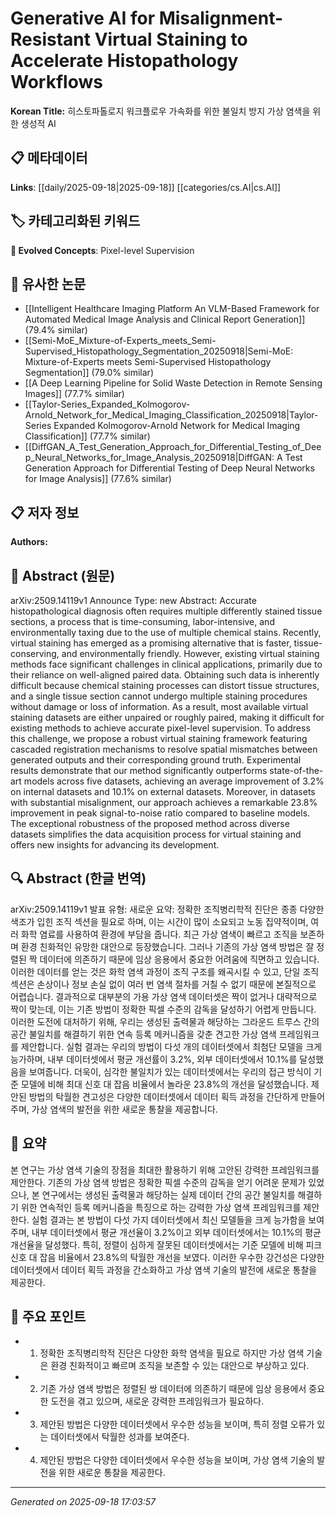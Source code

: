 
# Generative AI for Misalignment-Resistant Virtual Staining to Accelerate Histopathology Workflows

**Korean Title:** 히스토파톨로지 워크플로우 가속화를 위한 불일치 방지 가상 염색을 위한 생성적 AI

## 📋 메타데이터

**Links**: [[daily/2025-09-18|2025-09-18]] [[categories/cs.AI|cs.AI]]

## 🏷️ 카테고리화된 키워드
**🚀 Evolved Concepts**: Pixel-level Supervision

## 🔗 유사한 논문
- [[Intelligent Healthcare Imaging Platform An VLM-Based Framework for Automated Medical Image Analysis and Clinical Report Generation]] (79.4% similar)
- [[Semi-MoE_Mixture-of-Experts_meets_Semi-Supervised_Histopathology_Segmentation_20250918|Semi-MoE: Mixture-of-Experts meets Semi-Supervised Histopathology Segmentation]] (79.0% similar)
- [[A Deep Learning Pipeline for Solid Waste Detection in Remote Sensing Images]] (77.7% similar)
- [[Taylor-Series_Expanded_Kolmogorov-Arnold_Network_for_Medical_Imaging_Classification_20250918|Taylor-Series Expanded Kolmogorov-Arnold Network for Medical Imaging Classification]] (77.7% similar)
- [[DiffGAN_A_Test_Generation_Approach_for_Differential_Testing_of_Deep_Neural_Networks_for_Image_Analysis_20250918|DiffGAN: A Test Generation Approach for Differential Testing of Deep Neural Networks for Image Analysis]] (77.6% similar)

## 📋 저자 정보

**Authors:** 

## 📄 Abstract (원문)

arXiv:2509.14119v1 Announce Type: new 
Abstract: Accurate histopathological diagnosis often requires multiple differently stained tissue sections, a process that is time-consuming, labor-intensive, and environmentally taxing due to the use of multiple chemical stains. Recently, virtual staining has emerged as a promising alternative that is faster, tissue-conserving, and environmentally friendly. However, existing virtual staining methods face significant challenges in clinical applications, primarily due to their reliance on well-aligned paired data. Obtaining such data is inherently difficult because chemical staining processes can distort tissue structures, and a single tissue section cannot undergo multiple staining procedures without damage or loss of information. As a result, most available virtual staining datasets are either unpaired or roughly paired, making it difficult for existing methods to achieve accurate pixel-level supervision. To address this challenge, we propose a robust virtual staining framework featuring cascaded registration mechanisms to resolve spatial mismatches between generated outputs and their corresponding ground truth. Experimental results demonstrate that our method significantly outperforms state-of-the-art models across five datasets, achieving an average improvement of 3.2% on internal datasets and 10.1% on external datasets. Moreover, in datasets with substantial misalignment, our approach achieves a remarkable 23.8% improvement in peak signal-to-noise ratio compared to baseline models. The exceptional robustness of the proposed method across diverse datasets simplifies the data acquisition process for virtual staining and offers new insights for advancing its development.

## 🔍 Abstract (한글 번역)

arXiv:2509.14119v1 발표 유형: 새로운
요약: 정확한 조직병리학적 진단은 종종 다양한 색조가 입힌 조직 섹션을 필요로 하며, 이는 시간이 많이 소요되고 노동 집약적이며, 여러 화학 염료를 사용하여 환경에 부담을 줍니다. 최근 가상 염색이 빠르고 조직을 보존하며 환경 친화적인 유망한 대안으로 등장했습니다. 그러나 기존의 가상 염색 방법은 잘 정렬된 짝 데이터에 의존하기 때문에 임상 응용에서 중요한 어려움에 직면하고 있습니다. 이러한 데이터를 얻는 것은 화학 염색 과정이 조직 구조를 왜곡시킬 수 있고, 단일 조직 섹션은 손상이나 정보 손실 없이 여러 번 염색 절차를 거칠 수 없기 때문에 본질적으로 어렵습니다. 결과적으로 대부분의 가용 가상 염색 데이터셋은 짝이 없거나 대략적으로 짝이 맞는데, 이는 기존 방법이 정확한 픽셀 수준의 감독을 달성하기 어렵게 만듭니다. 이러한 도전에 대처하기 위해, 우리는 생성된 출력물과 해당하는 그라운드 트루스 간의 공간 불일치를 해결하기 위한 연속 등록 메커니즘을 갖춘 견고한 가상 염색 프레임워크를 제안합니다. 실험 결과는 우리의 방법이 다섯 개의 데이터셋에서 최첨단 모델을 크게 능가하며, 내부 데이터셋에서 평균 개선률이 3.2%, 외부 데이터셋에서 10.1%를 달성했음을 보여줍니다. 더욱이, 심각한 불일치가 있는 데이터셋에서는 우리의 접근 방식이 기준 모델에 비해 최대 신호 대 잡음 비율에서 놀라운 23.8%의 개선을 달성했습니다. 제안된 방법의 탁월한 견고성은 다양한 데이터셋에서 데이터 획득 과정을 간단하게 만들어주며, 가상 염색의 발전을 위한 새로운 통찰을 제공합니다.

## 📝 요약

본 연구는 가상 염색 기술의 장점을 최대한 활용하기 위해 고안된 강력한 프레임워크를 제안한다. 기존의 가상 염색 방법은 정확한 픽셀 수준의 감독을 얻기 어려운 문제가 있었으나, 본 연구에서는 생성된 출력물과 해당하는 실제 데이터 간의 공간 불일치를 해결하기 위한 연속적인 등록 메커니즘을 특징으로 하는 강력한 가상 염색 프레임워크를 제안한다. 실험 결과는 본 방법이 다섯 가지 데이터셋에서 최신 모델들을 크게 능가함을 보여주며, 내부 데이터셋에서 평균 개선율이 3.2%이고 외부 데이터셋에서는 10.1%의 평균 개선율을 달성했다. 특히, 정렬이 심하게 잘못된 데이터셋에서는 기준 모델에 비해 피크 신호 대 잡음 비율에서 23.8%의 탁월한 개선을 보였다. 이러한 우수한 강건성은 다양한 데이터셋에서 데이터 획득 과정을 간소화하고 가상 염색 기술의 발전에 새로운 통찰을 제공한다.

## 🎯 주요 포인트

- 1. 정확한 조직병리학적 진단은 다양한 화학 염색을 필요로 하지만 가상 염색 기술은 환경 친화적이고 빠르며 조직을 보존할 수 있는 대안으로 부상하고 있다.

- 2. 기존 가상 염색 방법은 정렬된 쌍 데이터에 의존하기 때문에 임상 응용에서 중요한 도전을 겪고 있으며, 새로운 강력한 프레임워크가 필요하다.

- 3. 제안된 방법은 다양한 데이터셋에서 우수한 성능을 보이며, 특히 정렬 오류가 있는 데이터셋에서 탁월한 성과를 보여준다.

- 4. 제안된 방법은 다양한 데이터셋에서 우수한 성능을 보이며, 가상 염색 기술의 발전을 위한 새로운 통찰을 제공한다.

---

*Generated on 2025-09-18 17:03:57*